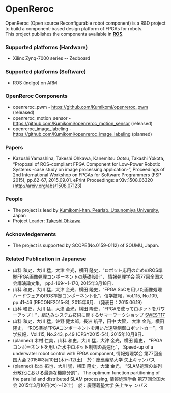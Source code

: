 # OpenReroc

OpenReroc (Open source Reconfigurable robot component) is a R&D project to build a component-based design platform of FPGAs for robots.  
This project publishes the components available in **[ROS](http://www.ros.org/)**.

### Supported platforms (Hardware)

- Xilinx Zynq-7000 series
-- Zedboard

### Supported platforms (Software)

- ROS (indigo) on ARM

### OpenReroc Components

- openreroc_pwm - https://github.com/Kumikomi/openreroc_pwm (released) 
- openreroc_motion_sensor - https://github.com/Kumikomi/openreroc_motion_sensor (released) 
- openreroc_image_labeling - https://github.com/Kumikomi/openreroc_image_labeling (planned) 
 
### Papers

- Kazushi Yamashina, Takeshi Ohkawa, Kanemitsu Ootsu, Takashi Yokota, “Proposal of ROS-compliant FPGA Component for Low-Power Robotic Systems -case study on image processing application-”, Proceedings of 2nd International Workshop on FPGAs for Software Programmers (FSP 2015), pp.62-67, 2015.09.01. ePrint Proceedings: arXiv:1508.06320 (http://arxiv.org/abs/1508.07123)

### People

- The project is lead by [Kumikomi-han, Pearlab, Utsunomiya University](https://github.com/Kumikomi), Japan
- Project Leader: [Takeshi Ohkawa](https://github.com/ohkawatks)

### Acknowledgements

- The project is supported by SCOPE(No.0159-0112) of SOUMU, Japan.


### Related Publication in Japanese
- 山科 和史，大川 猛，大津 金光，横田 隆史，“ロボット応用のためのROS準拠FPGA画像処理コンポーネントの基礎設計”，
情報処理学会 第77回全国大会講演論文集， pp.1-169～1-170, 2015年3月18日．
- 山科 和史，大川 猛，大津 金光、横田 隆史，“FPGA SoCを用いた画像処理ハードウェアのROS準拠コンポーネント化”，信学技報，Vol.115, No.109, pp.41-46 (RECONF2015-8), 2015年6月. （発表日：2015.06.19） 
- 山科 和史，大川 猛，大津 金光，横田 隆史，“FPGAを使ってロボットをパワーアップ！”，組込みシステム技術に関するサマーワークショップ [SWEST17](http://swest.toppers.jp/)
- 山科 和史，大川 猛，佐野 健太郎，長洲 航平，田中 大智， 大津 金光，横田 隆史， “ROS準拠FPGAコンポーネントを用いた遠隔制御ロボットカー”，信学技報，Vol.115, No.243, p.49 (CPSY2015-54), 2015年10月8日．
- (planned) 木村 仁美，山科 和史，大川 猛，大津 金光，横田 隆史， “FPGAコンポーネントを用いた水中ロボット制御の高速化”， Speed-up of a underwater robot control with FPGA component, 情報処理学会 第77回全国大会 2015年3月10日(木)～12(土)　於：慶應義塾大学 矢上キャンパス
- (planned) 松本 拓也，大川 猛，横田 隆史，大津 金光， “SLAM処理の並列分散化における最適な機能分割”， The optimum function partitioning of the parallel and distributed SLAM processing, 情報処理学会 第77回全国大会 2015年3月10日(木)～12(土)　於：慶應義塾大学 矢上キャ
ンパス

